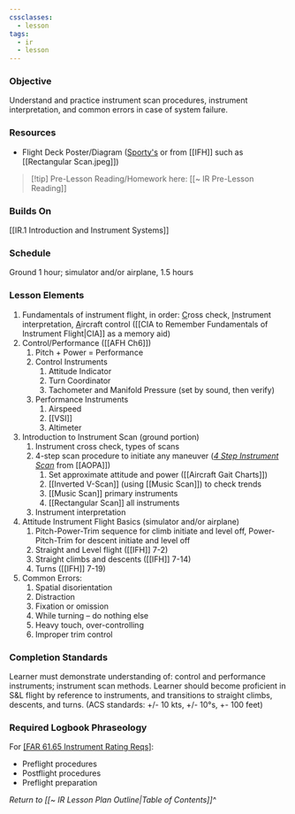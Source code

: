 ```yaml
---
cssclasses:
  - lesson
tags:
  - ir
  - lesson
---
```

### Objective
Understand and practice instrument scan procedures, instrument interpretation, and common errors in case of system failure. 

### Resources
- Flight Deck Poster/Diagram ([Sporty's](https://www.sportys.com/cessna-172r-cockpit-poster.html) or from [[IFH]] such as [[Rectangular Scan.jpeg]])

> [!tip] Pre-Lesson Reading/Homework here: [[~ IR Pre-Lesson Reading]]

### Builds On
[[IR.1 Introduction and Instrument Systems]]

### Schedule
Ground 1 hour; simulator and/or airplane, 1.5 hours 

### Lesson Elements
1. Fundamentals of instrument flight, in order: <u>C</u>ross check, <u>I</u>nstrument interpretation, <u>A</u>ircraft control ([[CIA to Remember Fundamentals of Instrument Flight|CIA]] as a memory aid)
2. Control/Performance ([[AFH Ch6]])
	1.  Pitch + Power = Performance
	2. Control Instruments
		1. Attitude Indicator
		2. Turn Coordinator
		3. Tachometer and Manifold Pressure (set by sound, then verify)
	3. Performance Instruments
		1. Airspeed
		2. [[VSI]]
		3. Altimeter
3. Introduction to Instrument Scan (ground portion) 
	1. Instrument cross check, types of scans 
	2. 4-step scan procedure to initiate any maneuver (*[4 Step Instrument Scan](https://www.aopa.org/news-and-media/all-news/2003/october/flight-training-magazine/4-step-instrument-scan)* from [[AOPA]])
		1. Set approximate attitude and power ([[Aircraft Gait Charts]])
		2. [[Inverted V-Scan]] (using [[Music Scan]]) to check trends 
		3. [[Music Scan]] primary instruments 
		4. [[Rectangular Scan]] all instruments 
	3. Instrument interpretation
4. Attitude Instrument Flight Basics (simulator and/or airplane) 
	1. Pitch-Power-Trim sequence for climb initiate and level off, Power-Pitch-Trim for descent initiate and level off
	2. Straight and Level flight ([[IFH]] 7-2)
	3. Straight climbs and descents ([[IFH]] 7-14)
	4. Turns ([[IFH]] 7-19)
5. Common Errors: 
	1. Spatial disorientation 
	2. Distraction 
	3. Fixation or omission 
	4. While turning – do nothing else 
	5. Heavy touch, over-controlling 
	6. Improper trim control

### Completion Standards
Learner must demonstrate understanding of: control and performance instruments; instrument scan methods. Learner should become proficient in S&L flight by reference to instruments, and transitions to straight climbs, descents, and turns. (ACS standards: +/- 10 kts, +/- 10°s, +- 100 feet)

### Required Logbook Phraseology
For [[FAR 61.65 Instrument Rating Reqs]](c):
- Preflight procedures
- Postflight procedures
- Preflight preparation


*Return to [[~ IR Lesson Plan Outline|Table of Contents]]^*